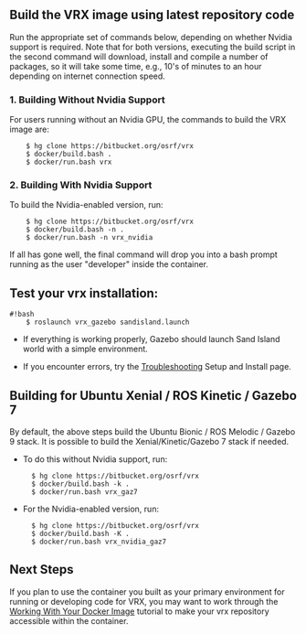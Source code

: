 ## Build the VRX image using latest repository code ##

Run the appropriate set of commands below, depending on whether Nvidia support is required. Note that for both versions, executing the build script in the second command will download, install and compile a number of packages, so it will take some time, e.g., 10's of minutes to an hour depending on internet connection speed.

### 1. Building Without Nvidia Support ###

For users running without an Nvidia GPU, the commands to build the VRX image are:

        $ hg clone https://bitbucket.org/osrf/vrx
        $ docker/build.bash .
        $ docker/run.bash vrx


### 2. Building With Nvidia Support ###

To build the Nvidia-enabled version, run:

        $ hg clone https://bitbucket.org/osrf/vrx
        $ docker/build.bash -n .
        $ docker/run.bash -n vrx_nvidia


If all has gone well, the final command will drop you into a bash prompt running as the user "developer" inside the container.

## Test your vrx installation: ##

```
#!bash
    $ roslaunch vrx_gazebo sandisland.launch
```

* If everything is working properly, Gazebo should launch Sand Island world with a simple environment.

* If you encounter errors, try the [Troubleshooting](https://bitbucket.org/osrf/vrx/wiki/Troubleshooting) Setup and Install page.

## Building for Ubuntu Xenial / ROS Kinetic / Gazebo 7 ##
By default, the above steps build the Ubuntu Bionic / ROS Melodic / Gazebo 9 stack. It is possible to build the Xenial/Kinetic/Gazebo 7 stack if needed. 

* To do this without Nvidia support, run: 

        $ hg clone https://bitbucket.org/osrf/vrx
        $ docker/build.bash -k .
        $ docker/run.bash vrx_gaz7

* For the Nvidia-enabled version, run:

        $ hg clone https://bitbucket.org/osrf/vrx
        $ docker/build.bash -K .
        $ docker/run.bash vrx_nvidia_gaz7

## Next Steps ##
If you plan to use the container you built as your primary environment for running or developing code for VRX, you may want to work through the [Working With Your Docker Image](https://bitbucket.org/osrf/vrx/wiki/tutorials/workingWithDocker) tutorial to make your vrx repository accessible within the container.